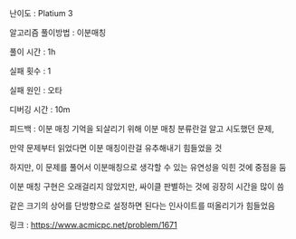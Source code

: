 난이도 : Platium 3

알고리즘 풀이방법 : 이분매칭

풀이 시간 : 1h

실패 횟수 : 1

실패 원인 : 오타

디버깅 시간 : 10m

피드백 :
이분 매칭 기억을 되살리기 위해 이분 매칭 분류란걸 알고 시도했던 문제,

만약 문제부터 읽었다면 이분 매칭이란걸 유추해내기 힘들었을 것

하지만, 이 문제를 풀어서 이분매칭으로 생각할 수 있는 유연성을 익힌 것에 중점을 둠

이분 매칭 구현은 오래걸리지 않았지만, 싸이클 판별하는 것에 굉장히 시간을 많이 씀

같은 크기의 상어를 단방향으로 설정하면 된다는 인사이트를 떠올리기가 힘들었음


링크 : https://www.acmicpc.net/problem/1671


